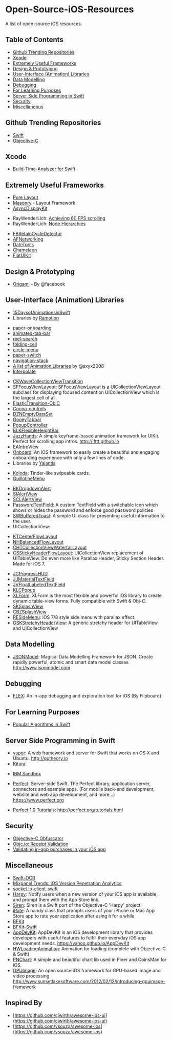 # Open-Source-iOS-Resources
A list of open-source iOS resources.

## Table of Contents
* [Github Trending Repositories](#github-trending-repositories)
* [Xcode](#xcode)
* [Extremely Useful Frameworks](#extremely-useful-frameworks)
* [Design & Prototyping](#design-&-prototyping)
* [User-Interface (Animation) Libraries](#user-interface-animation-libraries)
* [Data Modelling](#data-modelling)
* [Debugging](#debugging)
* [For Learning Purposes](#for-learning-purposes)
* [Server Side Programming in Swift](#server-side-programming-in-swift)
* [Security](#security)
* [Miscellaneous](#miscellaneous)

## Github Trending Repositories
* [Swift](https://github.com/trending/swift?since=monthly)
* [Objective-C](https://github.com/trending/objective-c?since=monthly)

## Xcode
* [Build-Time-Analyzer for Swift](https://github.com/RobertGummesson/BuildTimeAnalyzer-for-Xcode)

## Extremely Useful Frameworks
* [Pure Layout](https://github.com/PureLayout/PureLayout)
* [Masonry](https://github.com/SnapKit/Masonry) - Layout Framework
* [AsyncDisplayKit](https://github.com/facebook/AsyncDisplayKit)
 - RayWenderLich: [Achieving 60 FPS scrolling](https://www.raywenderlich.com/86365/asyncdisplaykit-tutorial-achieving-60-fps-scrolling)
 - RayWenderLich: [Node Hierarchies](https://www.raywenderlich.com/107310/asyncdisplaykit-tutorial-node-hierarchies)
* [FBRetainCycleDetector](https://github.com/facebook/FBRetainCycleDetector)
* [AFNetworking](https://github.com/AFNetworking/AFNetworking)
* [DateTools](https://github.com/MatthewYork/DateTools)
* [Chameleon](https://github.com/ViccAlexander/Chameleon)
* [FlatUIKit](https://github.com/Grouper/FlatUIKit)

## Design & Prototyping
* [Origami](https://facebook.github.io/origami/) - By @facebook

## User-Interface (Animation) Libraries
* [15DaysofAnimationsinSwift](https://github.com/larrynatalicio/15DaysofAnimationsinSwift)
* Libraries by [Ramotion](https://github.com/Ramotion)
 - [paper-onboarding](https://github.com/Ramotion/paper-onboarding)
 - [animated-tab-bar](https://github.com/Ramotion/animated-tab-bar)
 - [reel-search](https://github.com/Ramotion/reel-search)
 - [folding-cell](https://github.com/Ramotion/folding-cell)
 - [circle-menu](https://github.com/Ramotion/circle-menu)
 - [paper-switch](https://github.com/Ramotion/paper-switch)
 - [navigation-stack](https://github.com/Ramotion/navigation-stack)
 - [A list of Animation Libraries](https://github.com/sxyx2008/awesome-ios-animation) by @sxyx2008
 - [Interpolate](https://github.com/marmelroy/Interpolate)
* [CKWaveCollectionViewTransition](https://github.com/CezaryKopacz/CKWaveCollectionViewTransition)
* [SFFocusViewLayout](https://github.com/fdzsergio/SFFocusViewLayout): SFFocusViewLayout is a UICollectionViewLayout subclass for displaying focused content on UICollectionView which is the largest cell of all.
* [ElasticTransition-ObjC](https://github.com/taglia3/ElasticTransition-ObjC)
* [Cocoa-controls](https://www.cocoacontrols.com/controls?platform_id=ios)
* [DZNEmptyDataSet](https://github.com/dzenbot/DZNEmptyDataSet)
* [GooeyTabbar](https://github.com/KittenYang/GooeyTabbar)
* [PopupController](https://github.com/daisuke310vvv/PopupController)
* [BLKFlexibleHeightBar](https://github.com/bryankeller/BLKFlexibleHeightBar)
* [JazzHands](https://github.com/IFTTT/JazzHands): A simple keyframe-based animation framework for UIKit. Perfect for scrolling app intros. http://ifttt.github.io
* [EAIntroView](https://github.com/ealeksandrov/EAIntroView)
* [Onboard](https://github.com/mamaral/Onboard): An iOS framework to easily create a beautiful and engaging onboarding experience with only a few lines of code.
* Libraries by [Yalantis](https://github.com/Yalantis)
 - [Koloda](https://github.com/Yalantis/Koloda): Tinder-like swipeable cards.
 - [GuillotineMenu](https://github.com/Yalantis/GuillotineMenu)
* [RKDropdownAlert](https://github.com/cwRichardKim/RKDropdownAlert)
* [SIAlertView](https://github.com/Sumi-Interactive/SIAlertView)
* [SCLAlertView](https://github.com/dogo/SCLAlertView)
* [PasswordTextField](https://github.com/PiXeL16/PasswordTextField): A custom TextField with a switchable icon which shows or hides the password and enforce good password policies
* [SWBufferedToast](https://github.com/sfwalsh/SWBufferedToast): A simple UI class for presenting useful information to the user.
* UICollectionView:
 - [KTCenterFlowLayout](https://github.com/keighl/KTCenterFlowLayout)
 - [NHBalancedFlowLayout](https://github.com/njdehoog/NHBalancedFlowLayout)
 - [CHTCollectionViewWaterfallLayout](https://github.com/chiahsien/CHTCollectionViewWaterfallLayout)
 - [CSStickyHeaderFlowLayout](https://github.com/jamztang/CSStickyHeaderFlowLayout): UICollectionView replacement of UITableView. Do even more like Parallax Header, Sticky Section Header. Made for iOS 7.
* [JGProgressHUD](https://github.com/JonasGessner/JGProgressHUD)
* [JJMaterialTextField](https://github.com/juanjoguevara/JJMaterialTextField)
* [JVFloatLabeledTextField](https://github.com/jverdi/JVFloatLabeledTextField)
* [KLCPopup](https://github.com/jmascia/KLCPopup)
* [XLForm](https://github.com/xmartlabs/XLForm): XLForm is the most flexible and powerful iOS library to create dynamic table-view forms. Fully compatible with Swift & Obj-C.
* [SKSplashView](https://github.com/sachinkesiraju/SKSplashView)
* [CBZSplashView](https://github.com/callumboddy/CBZSplashView)
* [RESideMenu](https://github.com/romaonthego/RESideMenu): iOS 7/8 style side menu with parallax effect.
* [GSKStretchyHeaderView](https://github.com/gskbyte/GSKStretchyHeaderView): A generic stretchy header for UITableView and UICollectionView

## Data Modelling
* [JSONModel](https://github.com/JSONModel/JSONModel): Magical Data Modelling Framework for JSON. Create rapidly powerful, atomic and smart data model classes http://www.jsonmodel.com

## Debugging
* [FLEX](https://github.com/Flipboard/FLEX): An in-app debugging and exploration tool for iOS (By Flipboard).

## For Learning Purposes
* [Popular Algorithms in Swift](https://github.com/hollance/swift-algorithm-club)

## Server Side Programming in Swift
* [vapor](https://github.com/qutheory/vapor): A web framework and server for Swift that works on OS X and Ubuntu. http://qutheory.io
* [Kitura](https://github.com/IBM-Swift/Kitura)
 - [IBM Sandbox](https://developer.ibm.com/swift/products/kitura/)
* [Perfect](https://github.com/PerfectlySoft/Perfect): Server-side Swift. The Perfect library, application server, connectors and example apps. (For mobile back-end development, website and web app development, and more...) https://www.perfect.org
 - [Perfect 1.0 Tutorials](http://perfect.org/tutorials.html): http://perfect.org/tutorials.html

## Security
* [Objective-C Obfuscator](https://github.com/Polidea/ios-class-guard)
* [Objc.io: Receipt Validation](https://www.objc.io/issues/17-security/receipt-validation/)
* [Validating in-app purchases in your iOS app](http://futurice.com/blog/validating-in-app-purchases-in-your-ios-app)

## Miscellaneous
* [Swift-OCR](https://github.com/garnele007/SwiftOCR)
* [Mixpanel Trends: iOS Version Penetration Analytics](https://mixpanel.com/trends/#report/ios_frag)
* [socket.io-client-swift](https://github.com/socketio/socket.io-client-swift)
* [Harpy](https://github.com/ArtSabintsev/Harpy): Notify users when a new version of your iOS app is available, and prompt them with the App Store link.
* [Siren](https://github.com/ArtSabintsev/Siren): Siren is a Swift port of the Objective-C 'Harpy' project.
* [iRate](https://github.com/nicklockwood/iRate): A handy class that prompts users of your iPhone or Mac App Store app to rate your application after using it for a while.
* [BFKit](https://github.com/FabrizioBrancati/BFKit)
* [BFKit-Swift](https://github.com/FabrizioBrancati/BFKit-Swift)
* [AppDevKit](https://github.com/yahoo/AppDevKit): AppDevKit is an iOS development library that provides developers with useful features to fulfill their everyday iOS app development needs. https://yahoo.github.io/AppDevKit
* [HWLoadingAnimation](https://github.com/Loveway/HWLoadingAnimation): Animation for loading (complete with Objective-C & Swift)
* [PNChart](https://github.com/kevinzhow/PNChart): A simple and beautiful chart lib used in Piner and CoinsMan for iOS.
* [GPUImage](https://github.com/BradLarson/GPUImage): An open source iOS framework for GPU-based image and video processing http://www.sunsetlakesoftware.com/2012/02/12/introducing-gpuimage-framework

## Inspired By
* [https://github.com/cjwirth/awesome-ios-ui](https://github.com/cjwirth/awesome-ios-ui)
* [https://github.com/vsouza/awesome-ios](https://github.com/vsouza/awesome-ios)
